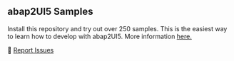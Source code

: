 ## abap2UI5 Samples

Install this repository and try out over 250 samples. This is the easiest way to learn how to develop with abap2UI5. More information [here.](https://abap2ui5.github.io/docs/get_started/samples.html)

🐞 [Report Issues](https://github.com/abap2UI5/abap2UI5/issues) 
